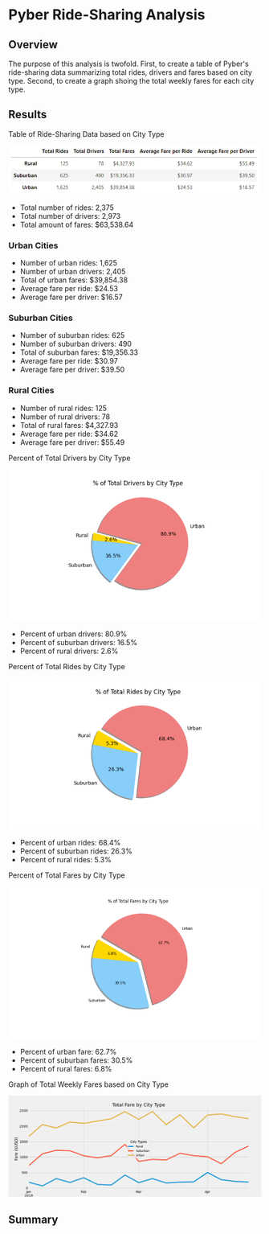 # Pyber Ride-Sharing Analysis

## Overview
The purpose of this analysis is twofold. First, to create a table of Pyber's ride-sharing data summarizing total rides, drivers and fares based on city type. Second, to create a graph shoing the total weekly fares for each city type.

## Results

Table of Ride-Sharing Data based on City Type

![Summary Table](https://github.com/Lindsey-Maag/Pyber_Analysis/blob/main/Analysis/Summary.PNG)


- Total number of rides: 2,375
- Total number of drivers: 2,973
- Total amount of fares: $63,538.64

### Urban Cities

- Number of urban rides: 1,625
- Number of urban drivers: 2,405
- Total of urban fares: $39,854.38
- Average fare per ride: $24.53
- Average fare per driver: $16.57


### Suburban Cities

- Number of suburban rides: 625
- Number of suburban drivers: 490
- Total of suburban fares: $19,356.33
- Average fare per ride: $30.97
- Average fare per driver: $39.50

### Rural Cities

- Number of rural rides: 125
- Number of rural drivers: 78
- Total of rural fares: $4,327.93
- Average fare per ride: $34.62
- Average fare per driver: $55.49

Percent of Total Drivers by City Type

![Percent of Total Drivers by City Type](https://github.com/Lindsey-Maag/Pyber_Analysis/blob/main/Analysis/Fig7.png)

- Percent of urban drivers: 80.9%
- Percent of suburban drivers: 16.5%
- Percent of rural drivers: 2.6%

Percent of Total Rides by City Type

![Percent of Total Rides by City Type](https://github.com/Lindsey-Maag/Pyber_Analysis/blob/main/Analysis/Fig6.png)

- Percent of urban rides: 68.4%
- Percent of suburban rides: 26.3%
- Percent of rural rides: 5.3%

Percent of Total Fares by City Type

![Percent of Fares by City Type](https://github.com/Lindsey-Maag/Pyber_Analysis/blob/main/Analysis/Fig5.png)

- Percent of urban fare: 62.7%
- Percent of suburban fares: 30.5%
- Percent of rural fares: 6.8%


Graph of Total Weekly Fares based on City Type

![Fare Summary](https://github.com/Lindsey-Maag/Pyber_Analysis/blob/main/Analysis/Pyber_Fare_Summary.png)


## Summary
